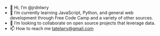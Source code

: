- 👋 Hi, I’m @jrdnlwry
- 🌱 I’m currently learning JavaScript, Python, and general web development through Free Code Camp and a variety of other sources.
- 💞️ I’m looking to collaborate on open source projects that leverage data.
- 📫 How to reach me tatelwry@gmail.com

<!---
jrdnlwry/jrdnlwry is a ✨ special ✨ repository because its `README.md` (this file) appears on your GitHub profile.
You can click the Preview link to take a look at your changes.
--->
